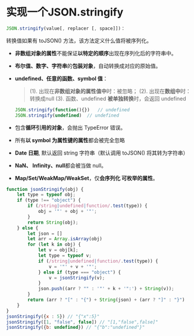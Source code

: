 # 实现一个JSON.stringify
```js
JSON.stringify(value[, replacer [, space]])：
```


转换值如果有 toJSON() 方法，该方法定义什么值将被序列化。

* **非数组对象的属性**不能保证**以特定的顺序**出现在序列化后的字符串中。
* **布尔值、数字、字符串**的**包装对象**，自动转换成对应的原始值。
* **undefined、任意的函数、symbol 值**：
    > (1). 出现在**非数组对象的属性值中**时：被忽略；
    > (2). 出现在**数组中**时：转换成null
    > (3). 函数、undefined **被单独转换**时，会返回 undefined
    ```js
    JSON.stringify(function(){})   // undefined
    JSON.stringify(undefined)  // undefined
    ```

* 包含**循环引用的对象**，会抛出 TypeError 错误。
* 所有**以 symbol 为属性键的属性**都会被完全忽略
* **Date 日期**, 默认返回 string 字符串（默认调用 toJSON() 将其转为字符串） 
* **NaN、 Infinity、null**都会被当做 null。
* **Map/Set/WeakMap/WeakSet**，仅**会序列化 可枚举的属性**。





```js
function jsonStringify(obj) {
    let type = typeof obj;
    if (type !== "object") {
        if (/string|undefined|function/.test(type)) {
            obj = '"' + obj + '"';
        }
        return String(obj);
    } else {
        let json = []
        let arr = Array.isArray(obj)
        for (let k in obj) {
            let v = obj[k];
            let type = typeof v;
            if (/string|undefined|function/.test(type)) {
                v = '"' + v + '"';
            } else if (type === "object") {
                v = jsonStringify(v);
            }
            json.push((arr ? "" : '"' + k + '":') + String(v));
        }
        return (arr ? "[" : "{") + String(json) + (arr ? "]" : "}")
    }
}
jsonStringify({x : 5}) // "{"x":5}"
jsonStringify([1, "false", false]) // "[1,"false",false]"
jsonStringify({b: undefined}) // "{"b":"undefined"}"
```
